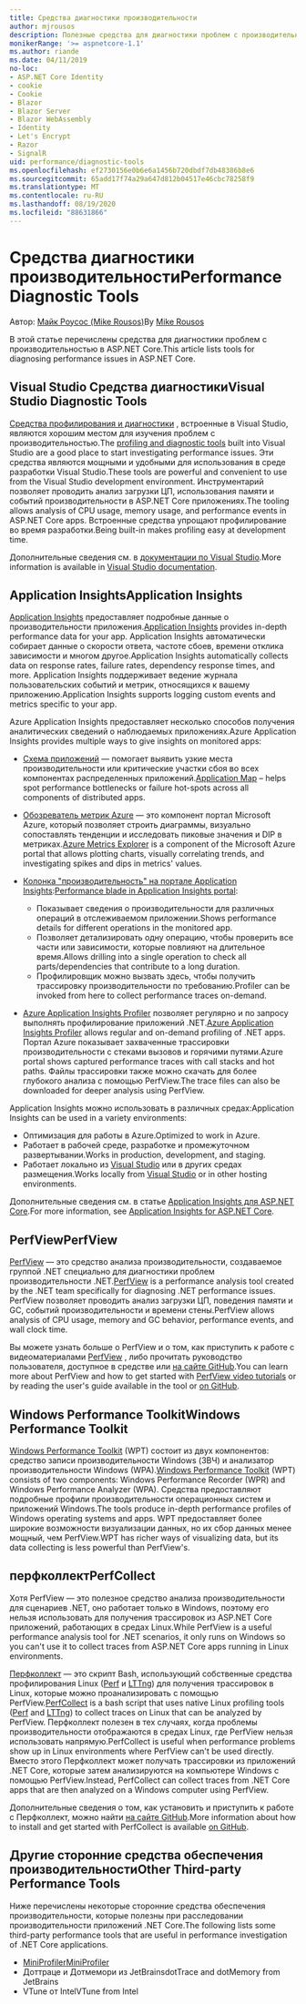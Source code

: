 ```yaml
---
title: Средства диагностики производительности
author: mjrousos
description: Полезные средства для диагностики проблем с производительностью в ASP.NET Core приложениях.
monikerRange: '>= aspnetcore-1.1'
ms.author: riande
ms.date: 04/11/2019
no-loc:
- ASP.NET Core Identity
- cookie
- Cookie
- Blazor
- Blazor Server
- Blazor WebAssembly
- Identity
- Let's Encrypt
- Razor
- SignalR
uid: performance/diagnostic-tools
ms.openlocfilehash: ef2730156e0b6e6a1456b720dbdf7db48386b8e6
ms.sourcegitcommit: 65add17f74a29a647d812b04517e46cbc78258f9
ms.translationtype: MT
ms.contentlocale: ru-RU
ms.lasthandoff: 08/19/2020
ms.locfileid: "88631866"
---
```

# <a name="performance-diagnostic-tools"></a><span data-ttu-id="a77ec-103">Средства диагностики производительности</span><span class="sxs-lookup"><span data-stu-id="a77ec-103">Performance Diagnostic Tools</span></span>

<span data-ttu-id="a77ec-104">Автор: [Майк Роусос (Mike Rousos)](https://github.com/mjrousos)</span><span class="sxs-lookup"><span data-stu-id="a77ec-104">By [Mike Rousos](https://github.com/mjrousos)</span></span>

<span data-ttu-id="a77ec-105">В этой статье перечислены средства для диагностики проблем с производительностью в ASP.NET Core.</span><span class="sxs-lookup"><span data-stu-id="a77ec-105">This article lists tools for diagnosing performance issues in ASP.NET Core.</span></span>

## <a name="visual-studio-diagnostic-tools"></a><span data-ttu-id="a77ec-106">Visual Studio Средства диагностики</span><span class="sxs-lookup"><span data-stu-id="a77ec-106">Visual Studio Diagnostic Tools</span></span>

<span data-ttu-id="a77ec-107">[Средства профилирования и диагностики](/visualstudio/profiling) , встроенные в Visual Studio, являются хорошим местом для изучения проблем с производительностью.</span><span class="sxs-lookup"><span data-stu-id="a77ec-107">The [profiling and diagnostic tools](/visualstudio/profiling) built into Visual Studio are a good place to start investigating performance issues.</span></span> <span data-ttu-id="a77ec-108">Эти средства являются мощными и удобными для использования в среде разработки Visual Studio.</span><span class="sxs-lookup"><span data-stu-id="a77ec-108">These tools are powerful and convenient to use from the Visual Studio development environment.</span></span> <span data-ttu-id="a77ec-109">Инструментарий позволяет проводить анализ загрузки ЦП, использования памяти и событий производительности в ASP.NET Core приложениях.</span><span class="sxs-lookup"><span data-stu-id="a77ec-109">The tooling allows analysis of CPU usage, memory usage, and performance events in ASP.NET Core apps.</span></span> <span data-ttu-id="a77ec-110">Встроенные средства упрощают профилирование во время разработки.</span><span class="sxs-lookup"><span data-stu-id="a77ec-110">Being built-in makes profiling easy at development time.</span></span>

<span data-ttu-id="a77ec-111">Дополнительные сведения см. в [документации по Visual Studio](/visualstudio/profiling/profiling-overview).</span><span class="sxs-lookup"><span data-stu-id="a77ec-111">More information is available in [Visual Studio documentation](/visualstudio/profiling/profiling-overview).</span></span>

## <a name="application-insights"></a><span data-ttu-id="a77ec-112">Application Insights</span><span class="sxs-lookup"><span data-stu-id="a77ec-112">Application Insights</span></span>

<span data-ttu-id="a77ec-113">[Application Insights](/azure/application-insights/app-insights-overview) предоставляет подробные данные о производительности приложения.</span><span class="sxs-lookup"><span data-stu-id="a77ec-113">[Application Insights](/azure/application-insights/app-insights-overview) provides in-depth performance data for your app.</span></span> <span data-ttu-id="a77ec-114">Application Insights автоматически собирает данные о скорости ответа, частоте сбоев, времени отклика зависимости и многом другое.</span><span class="sxs-lookup"><span data-stu-id="a77ec-114">Application Insights automatically collects data on response rates, failure rates, dependency response times, and more.</span></span> <span data-ttu-id="a77ec-115">Application Insights поддерживает ведение журнала пользовательских событий и метрик, относящихся к вашему приложению.</span><span class="sxs-lookup"><span data-stu-id="a77ec-115">Application Insights supports logging custom events and metrics specific to your app.</span></span>

<span data-ttu-id="a77ec-116">Azure Application Insights предоставляет несколько способов получения аналитических сведений о наблюдаемых приложениях.</span><span class="sxs-lookup"><span data-stu-id="a77ec-116">Azure Application Insights provides multiple ways to give insights on monitored apps:</span></span>

- <span data-ttu-id="a77ec-117">[Схема приложений](/azure/application-insights/app-insights-app-map) — помогает выявить узкие места производительности или критические участки сбоя во всех компонентах распределенных приложений.</span><span class="sxs-lookup"><span data-stu-id="a77ec-117">[Application Map](/azure/application-insights/app-insights-app-map) – helps spot performance bottlenecks or failure hot-spots across all components of distributed apps.</span></span>
- <span data-ttu-id="a77ec-118">[Обозреватель метрик Azure](/azure/azure-monitor/platform/metrics-getting-started) — это компонент портал Microsoft Azure, который позволяет строить диаграммы, визуально сопоставлять тенденции и исследовать пиковые значения и DIP в метриках.</span><span class="sxs-lookup"><span data-stu-id="a77ec-118">[Azure Metrics Explorer](/azure/azure-monitor/platform/metrics-getting-started) is a component of the Microsoft Azure portal that allows plotting charts, visually correlating trends, and investigating spikes and dips in metrics' values.</span></span>
- <span data-ttu-id="a77ec-119">[Колонка "производительность" на портале Application Insights](/azure/application-insights/app-insights-tutorial-performance):</span><span class="sxs-lookup"><span data-stu-id="a77ec-119">[Performance blade in Application Insights portal](/azure/application-insights/app-insights-tutorial-performance):</span></span>

  - <span data-ttu-id="a77ec-120">Показывает сведения о производительности для различных операций в отслеживаемом приложении.</span><span class="sxs-lookup"><span data-stu-id="a77ec-120">Shows performance details for different operations in the monitored app.</span></span>
  - <span data-ttu-id="a77ec-121">Позволяет детализировать одну операцию, чтобы проверить все части или зависимости, которые повлияют на длительное время.</span><span class="sxs-lookup"><span data-stu-id="a77ec-121">Allows drilling into a single operation to check all parts/dependencies that contribute to a long duration.</span></span>
  - <span data-ttu-id="a77ec-122">Профилировщик можно вызвать здесь, чтобы получить трассировку производительности по требованию.</span><span class="sxs-lookup"><span data-stu-id="a77ec-122">Profiler can be invoked from here to collect performance traces on-demand.</span></span>

- <span data-ttu-id="a77ec-123">[Azure Application Insights Profiler](/azure/azure-monitor/app/profiler) позволяет регулярно и по запросу выполнять профилирование приложений .NET.</span><span class="sxs-lookup"><span data-stu-id="a77ec-123">[Azure Application Insights Profiler](/azure/azure-monitor/app/profiler) allows regular and on-demand profiling of .NET apps.</span></span>  <span data-ttu-id="a77ec-124">Портал Azure показывает захваченные трассировки производительности с стеками вызовов и горячими путями.</span><span class="sxs-lookup"><span data-stu-id="a77ec-124">Azure portal shows captured performance traces with call stacks and hot paths.</span></span> <span data-ttu-id="a77ec-125">Файлы трассировки также можно скачать для более глубокого анализа с помощью PerfView.</span><span class="sxs-lookup"><span data-stu-id="a77ec-125">The trace files can also be downloaded for deeper analysis using PerfView.</span></span>

<span data-ttu-id="a77ec-126">Application Insights можно использовать в различных средах:</span><span class="sxs-lookup"><span data-stu-id="a77ec-126">Application Insights can be used in a variety environments:</span></span>

- <span data-ttu-id="a77ec-127">Оптимизация для работы в Azure.</span><span class="sxs-lookup"><span data-stu-id="a77ec-127">Optimized to work in Azure.</span></span>
- <span data-ttu-id="a77ec-128">Работает в рабочей среде, разработке и промежуточном развертывании.</span><span class="sxs-lookup"><span data-stu-id="a77ec-128">Works in production, development, and staging.</span></span>
- <span data-ttu-id="a77ec-129">Работает локально из [Visual Studio](/azure/application-insights/app-insights-visual-studio) или в других средах размещения.</span><span class="sxs-lookup"><span data-stu-id="a77ec-129">Works locally from [Visual Studio](/azure/application-insights/app-insights-visual-studio) or in other hosting environments.</span></span>

<span data-ttu-id="a77ec-130">Дополнительные сведения см. в статье [Application Insights для ASP.NET Core](/azure/application-insights/app-insights-asp-net-core).</span><span class="sxs-lookup"><span data-stu-id="a77ec-130">For more information, see [Application Insights for ASP.NET Core](/azure/application-insights/app-insights-asp-net-core).</span></span>

## <a name="perfview"></a><span data-ttu-id="a77ec-131">PerfView</span><span class="sxs-lookup"><span data-stu-id="a77ec-131">PerfView</span></span>

<span data-ttu-id="a77ec-132">[PerfView](https://github.com/Microsoft/perfview) — это средство анализа производительности, создаваемое группой .NET специально для диагностики проблем производительности .NET.</span><span class="sxs-lookup"><span data-stu-id="a77ec-132">[PerfView](https://github.com/Microsoft/perfview) is a performance analysis tool created by the .NET team specifically for diagnosing .NET performance issues.</span></span> <span data-ttu-id="a77ec-133">PerfView позволяет проводить анализ загрузки ЦП, поведения памяти и GC, событий производительности и времени стены.</span><span class="sxs-lookup"><span data-stu-id="a77ec-133">PerfView allows analysis of CPU usage, memory and GC behavior, performance events, and wall clock time.</span></span>

<span data-ttu-id="a77ec-134">Вы можете узнать больше о PerfView и о том, как приступить к работе с видеоматериалами [PerfView](https://channel9.msdn.com/Series/PerfView-Tutorial) , либо прочитать руководство пользователя, доступное в средстве или [на сайте GitHub](https://github.com/Microsoft/perfview).</span><span class="sxs-lookup"><span data-stu-id="a77ec-134">You can learn more about PerfView and how to get started with [PerfView video tutorials](https://channel9.msdn.com/Series/PerfView-Tutorial) or by reading the user's guide available in the tool or [on GitHub](https://github.com/Microsoft/perfview).</span></span>

## <a name="windows-performance-toolkit"></a><span data-ttu-id="a77ec-135">Windows Performance Toolkit</span><span class="sxs-lookup"><span data-stu-id="a77ec-135">Windows Performance Toolkit</span></span>

<span data-ttu-id="a77ec-136">[Windows Performance Toolkit](/windows-hardware/test/wpt/) (WPT) состоит из двух компонентов: средство записи производительности Windows (ЗВЧ) и анализатор производительности Windows (WPA).</span><span class="sxs-lookup"><span data-stu-id="a77ec-136">[Windows Performance Toolkit](/windows-hardware/test/wpt/) (WPT) consists of two components: Windows Performance Recorder (WPR) and Windows Performance Analyzer (WPA).</span></span> <span data-ttu-id="a77ec-137">Средства предоставляют подробные профили производительности операционных систем и приложений Windows.</span><span class="sxs-lookup"><span data-stu-id="a77ec-137">The tools produce in-depth performance profiles of Windows operating systems and apps.</span></span> <span data-ttu-id="a77ec-138">WPT предоставляет более широкие возможности визуализации данных, но их сбор данных менее мощный, чем PerfView.</span><span class="sxs-lookup"><span data-stu-id="a77ec-138">WPT has richer ways of visualizing data, but its data collecting is less powerful than PerfView's.</span></span>

## <a name="perfcollect"></a><span data-ttu-id="a77ec-139">перфколлект</span><span class="sxs-lookup"><span data-stu-id="a77ec-139">PerfCollect</span></span>

<span data-ttu-id="a77ec-140">Хотя PerfView — это полезное средство анализа производительности для сценариев .NET, оно работает только в Windows, поэтому его нельзя использовать для получения трассировок из ASP.NET Core приложений, работающих в средах Linux.</span><span class="sxs-lookup"><span data-stu-id="a77ec-140">While PerfView is a useful performance analysis tool for .NET scenarios, it only runs on Windows so you can't use it to collect traces from ASP.NET Core apps running in Linux environments.</span></span>

<span data-ttu-id="a77ec-141">[Перфколлект](https://github.com/dotnet/coreclr/blob/master/Documentation/project-docs/linux-performance-tracing.md) — это скрипт Bash, использующий собственные средства профилирования Linux ([Perf](https://perf.wiki.kernel.org/index.php/Main_Page) и [LTTng](https://lttng.org/)) для получения трассировок в Linux, которые можно проанализировать с помощью PerfView.</span><span class="sxs-lookup"><span data-stu-id="a77ec-141">[PerfCollect](https://github.com/dotnet/coreclr/blob/master/Documentation/project-docs/linux-performance-tracing.md) is a bash script that uses native Linux profiling tools ([Perf](https://perf.wiki.kernel.org/index.php/Main_Page) and [LTTng](https://lttng.org/)) to collect traces on Linux that can be analyzed by PerfView.</span></span> <span data-ttu-id="a77ec-142">Перфколлект полезен в тех случаях, когда проблемы производительности отображаются в средах Linux, где PerfView нельзя использовать напрямую.</span><span class="sxs-lookup"><span data-stu-id="a77ec-142">PerfCollect is useful when performance problems show up in Linux environments where PerfView can't be used directly.</span></span> <span data-ttu-id="a77ec-143">Вместо этого Перфколлект может получать трассировки из приложений .NET Core, которые затем анализируются на компьютере Windows с помощью PerfView.</span><span class="sxs-lookup"><span data-stu-id="a77ec-143">Instead, PerfCollect can collect traces from .NET Core apps that are then analyzed on a Windows computer using PerfView.</span></span>

<span data-ttu-id="a77ec-144">Дополнительные сведения о том, как установить и приступить к работе с Перфколлект, можно найти [на сайте GitHub](https://github.com/dotnet/coreclr/blob/master/Documentation/project-docs/linux-performance-tracing.md).</span><span class="sxs-lookup"><span data-stu-id="a77ec-144">More information about how to install and get started with PerfCollect is available [on GitHub](https://github.com/dotnet/coreclr/blob/master/Documentation/project-docs/linux-performance-tracing.md).</span></span>

## <a name="other-third-party-performance-tools"></a><span data-ttu-id="a77ec-145">Другие сторонние средства обеспечения производительности</span><span class="sxs-lookup"><span data-stu-id="a77ec-145">Other Third-party Performance Tools</span></span>

<span data-ttu-id="a77ec-146">Ниже перечислены некоторые сторонние средства обеспечения производительности, которые полезны при расследовании производительности приложений .NET Core.</span><span class="sxs-lookup"><span data-stu-id="a77ec-146">The following lists some third-party performance tools that are useful in performance investigation of .NET Core applications.</span></span>

- [<span data-ttu-id="a77ec-147">MiniProfiler</span><span class="sxs-lookup"><span data-stu-id="a77ec-147">MiniProfiler</span></span>](https://miniprofiler.com/)
- <span data-ttu-id="a77ec-148">Доттраце и Дотмемори из JetBrains</span><span class="sxs-lookup"><span data-stu-id="a77ec-148">dotTrace and dotMemory from JetBrains</span></span>
- <span data-ttu-id="a77ec-149">VTune от Intel</span><span class="sxs-lookup"><span data-stu-id="a77ec-149">VTune from Intel</span></span>
